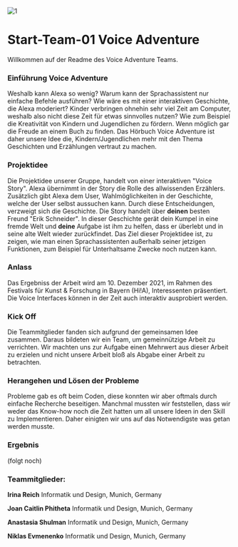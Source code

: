 ![1](https://user-images.githubusercontent.com/93767898/150451893-8c45b355-d9ea-41f0-9551-dd072510c3ed.png)
# Start-Team-01 Voice Adventure  
Willkommen auf der Readme des Voice Adventure Teams.

### Einführung Voice Adventure
Weshalb kann Alexa so wenig? Warum kann der Sprachassistent nur einfache Befehle ausführen?
Wie wäre es mit einer interaktiven Geschichte, die Alexa moderiert? Kinder verbringen ohnehin sehr viel Zeit am Computer, weshalb also nicht diese Zeit für etwas sinnvolles nutzen? Wie zum Beispiel die Kreativität von Kindern und Jugendlichen zu fördern. Wenn möglich gar die Freude an einem Buch zu finden. Das Hörbuch Voice Adventure ist daher unsere Idee die, Kindern/Jugendlichen mehr mit den Thema Geschichten und Erzählungen vertraut zu machen.

### Projektidee
Die Projektidee unserer Gruppe, handelt von einer interaktiven "Voice Story". Alexa übernimmt in der Story die Rolle des allwissenden Erzählers. Zusätzlich gibt Alexa dem User, Wahlmöglichkeiten in der Geschichte, welche der User selbst aussuchen kann. Durch diese Entscheidungen, verzweigt sich die Geschichte. Die Story handelt über **deinen** besten Freund "Erik Schneider". In dieser Geschichte gerät dein Kumpel in eine fremde Welt und **deine** Aufgabe ist ihm zu helfen, dass er überlebt und in seine alte Welt wieder zurückfindet. Das Ziel dieser Projektidee ist, zu zeigen, wie man einen Sprachassistenten außerhalb seiner jetzigen Funktionen, zum Beispiel für Unterhaltsame Zwecke noch nutzen kann.

### Anlass
Das Ergebniss der Arbeit wird am 10. Dezember 2021, im Rahmen des Festivals für Kunst & Forschung in Bayern (Hi!A), Interessenten präsentiert. Die Voice Interfaces können in der Zeit auch interaktiv ausprobiert werden.

### Kick Off
Die Teammitglieder fanden sich aufgrund der gemeinsamen Idee zusammen. Daraus bildeten wir ein Team, um gemeinnützige Arbeit zu verrichten. Wir machten uns zur Aufgabe einen Mehrwert aus dieser Arbeit zu erzielen und nicht unsere Arbeit bloß als Abgabe einer Arbeit zu betrachten.

### Herangehen und Lösen der Probleme
Probleme gab es oft beim Coden, diese konnten wir aber oftmals durch einfache Recherche beseitigen. Manchmal mussten wir feststellen, dass wir weder das Know-how noch die Zeit hatten um all unsere Ideen in den Skill zu Implementieren. Daher einigten wir uns auf das Notwendigste was getan werden musste.

### Ergebnis
(folgt noch)

### **Teammitglieder:**

 **Irina Reich**
Informatik und Design, Munich, Germany

 **Joan Caitlin Phitheta**
Informatik und Design, Munich, Germany

 **Anastasia Shulman**
Informatik und Design, Munich, Germany

 **Niklas Evmenenko**
Informatik und Design, Munich, Germany
